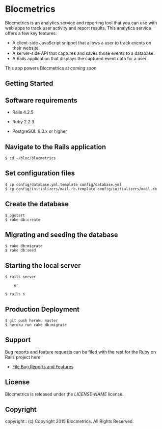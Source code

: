 # Blocmetrics

Blocmetrics is an analytics service and reporting tool that you can use with web apps to track user activity and report results. This analytics service offers a few key features:

- A client-side JavaScript snippet that allows a user to track events on their website.
- A server-side API that captures and saves those events to a database.
- A Rails application that displays the captured event data for a user.

This app powers Blocmetrics at *coming soon*

## Getting Started

## Software requirements

- Rails 4.2.5

- Ruby 2.2.3

- PostgreSQL 9.3.x or higher

## Navigate to the Rails application

```
$ cd ~/bloc/blocmetrics
```

## Set configuration files

```
$ cp config/database.yml.template config/database.yml
$ cp config/initializers/mail.rb.template config/initializers/mail.rb
```

## Create the database

```
$ pgstart
$ rake db:create
```

## Migrating and seeding the database

```
$ rake db:migrate
$ rake db:seed
```

## Starting the local server

```
$ rails server

    or

$ rails s
```

## Production Deployment

```
$ git push heroku master
$ heroku run rake db:migrate
```

## Support

Bug reports and feature requests can be filed with the rest for the Ruby on Rails project here:
* [File Bug Reports and Features](https://github.com/yamuda9/blocmetrics/issues)

## License

Blocmetrics is released under the *LICENSE-NAME* license.

## Copyright

copyright:: (c) Copyright 2015 Blocmetrics. All Rights Reserved.
